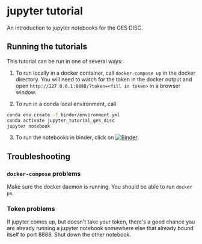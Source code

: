 # jupyter tutorial

An introduction to jupyter notebooks for the GES DISC.

## Running the tutorials

This tutorial can be run in one of several ways:

1. To run locally in a docker container, call `docker-compose up` in the docker
directory. You will need to watch for the token in the docker output and open
`http://127.0.0.1:8888/?token=<fill in token>` in a browser window.

2. To run in a conda local environment, call

```bash
conda env create -f binder/environment.yml
conda activate jupyter_tutorial_ges_disc
jupyter notebook
```

3. To run the notebooks in binder, click on
[![Binder](https://mybinder.org/badge_logo.svg)](https://mybinder.org/v2/gh/christine-e-smit/jupyter_tutorial/HEAD).

## Troubleshooting

### `docker-compose` problems

Make sure the docker daemon is running. You should be able to run `docker ps`.

### Token problems

If jupyter comes up, but doesn't take your token, there's a good chance you are
already running a jupyter notebook somewhere else that already bound itself to
port 8888. Shut down the other notebook.

